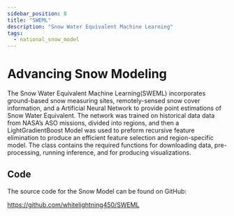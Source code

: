 ```yaml
---
sidebar_position: 8
title: "SWEML"
description: "Snow Water Equivalent Machine Learning"
tags:
  - national_snow_model
---
```


# Advancing Snow Modeling

The Snow Water Equivalent Machine Learning(SWEML) incorporates ground-based snow measuring sites, remotely-sensed snow cover information, and a Artificial Neural Network to provide point estimations of Snow Water Equivalent. The network was trained on historical data data from NASA’s ASO missions, divided into regions, and then a LightGradientBoost Model was used to preform recursive feature elimination to produce an efficient feature selection and region-specific model. The class contains the required functions for downloading data, pre-processing, running inference, and for producing visualizations.

## Code

The source code for the Snow Model can be found on GitHub:

https://github.com/whitelightning450/SWEML